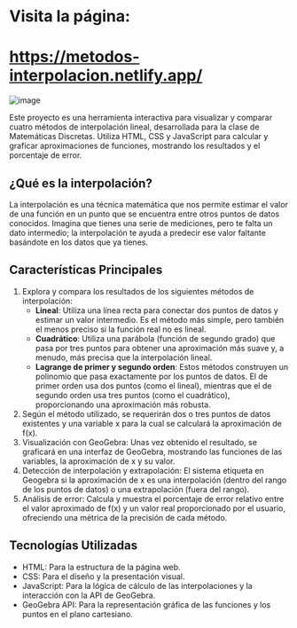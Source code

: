 # Visita la página: 
# https://metodos-interpolacion.netlify.app/
![image](https://github.com/jd-becerra/interpolationCalculator/assets/112126654/3d882681-0ee4-4d51-a185-32274930d22e)

Este proyecto es una herramienta interactiva para visualizar y comparar cuatro métodos de interpolación lineal, desarrollada para la clase de Matemáticas Discretas. Utiliza HTML, CSS y JavaScript para calcular y graficar aproximaciones de funciones, mostrando los resultados y el porcentaje de error.

## ¿Qué es la interpolación?

La interpolación es una técnica matemática que nos permite estimar el valor de una función en un punto que se encuentra entre otros puntos de datos conocidos. Imagina que tienes una serie de mediciones, pero te falta un dato intermedio; la interpolación te ayuda a predecir ese valor faltante basándote en los datos que ya tienes.

## Características Principales

1. Explora y compara los resultados de los siguientes métodos de interpolación:
    - **Lineal**: Utiliza una línea recta para conectar dos puntos de datos y estimar un valor intermedio. Es el método más simple, pero también el menos preciso si la función real no es lineal.
    - **Cuadrático**: Utiliza una parábola (función de segundo grado) que pasa por tres puntos para obtener una aproximación más suave y, a menudo, más precisa que la interpolación lineal.
    - **Lagrange de primer y segundo orden**: Estos métodos construyen un polinomio que pasa exactamente por los puntos de datos. El de primer orden usa dos puntos (como el lineal), mientras que el de segundo orden usa tres puntos (como el cuadrático), proporcionando una aproximación más robusta.
2. Según el método utilizado,  se requerirán dos o tres puntos de datos existentes y una variable x para la cual se calculará la aproximación de f(x).
3. Visualización con GeoGebra: Unas vez obtenido el resultado, se graficará en una interfaz de GeoGebra, mostrando las funciones de las variables, la aproximación de x y su valor.
4. Detección de interpolación y extrapolación: El sistema etiqueta en Geogebra si la aproximación de x es una interpolación (dentro del rango de los puntos de datos) o una extrapolación (fuera del rango).
5. Análisis de error: Calcula y muestra el porcentaje de error relativo entre el valor aproximado de f(x) y un valor real proporcionado por el usuario, ofreciendo una métrica de la precisión de cada método.

## Tecnologías Utilizadas
- HTML: Para la estructura de la página web.
- CSS: Para el diseño y la presentación visual.
- JavaScript: Para la lógica de cálculo de las interpolaciones y la interacción con la API de GeoGebra.
- GeoGebra API: Para la representación gráfica de las funciones y los puntos en el plano cartesiano.
